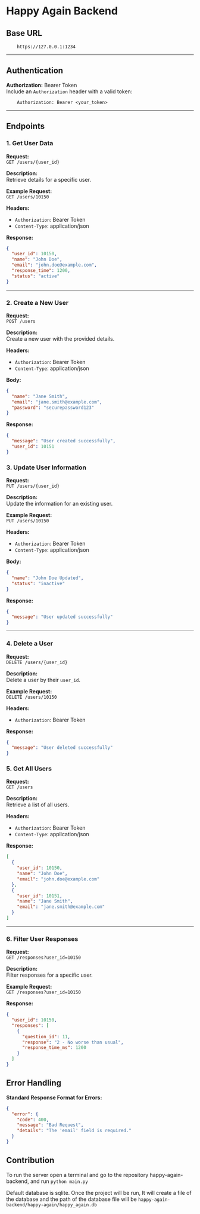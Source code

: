 # Happy Again Backend

## Base URL

```text
    https://127.0.0.1:1234
```

---

## Authentication

**Authorization:** Bearer Token  
Include an `Authorization` header with a valid token:

```text
    Authorization: Bearer <your_token>
```

---

## Endpoints

### 1. **Get User Data**

**Request:**  
`GET /users/{user_id}`

**Description:**  
Retrieve details for a specific user.

**Example Request:**  
`GET /users/10150`

**Headers:**  

- `Authorization`: Bearer Token
- `Content-Type`: application/json  

**Response:**

```json
{
  "user_id": 10150,
  "name": "John Doe",
  "email": "john.doe@example.com",
  "response_time": 1200,
  "status": "active"
}
```

---

### 2. **Create a New User**

**Request:**  
`POST /users`

**Description:**  
Create a new user with the provided details.

**Headers:**  

- `Authorization`: Bearer Token  
- `Content-Type`: application/json  

**Body:**

```json
{
  "name": "Jane Smith",
  "email": "jane.smith@example.com",
  "password": "securepassword123"
}
```

**Response:**

```json
{
  "message": "User created successfully",
  "user_id": 10151
}
```

### 3. **Update User Information**

**Request:**  
`PUT /users/{user_id}`

**Description:**  
Update the information for an existing user.

**Example Request:**  
`PUT /users/10150`

**Headers:**  

- `Authorization`: Bearer Token  
- `Content-Type`: application/json  

**Body:**

```json
{
  "name": "John Doe Updated",
  "status": "inactive"
}
```

**Response:**

```json
{
  "message": "User updated successfully"
}
```

---

### 4. **Delete a User**

**Request:**  
`DELETE /users/{user_id}`

**Description:**  
Delete a user by their `user_id`.

**Example Request:**  
`DELETE /users/10150`

**Headers:**  

- `Authorization`: Bearer Token  

**Response:**

```json
{
  "message": "User deleted successfully"
}
```

### 5. **Get All Users**

**Request:**  
`GET /users`

**Description:**  
Retrieve a list of all users.

**Headers:**  

- `Authorization`: Bearer Token  
- `Content-Type`: application/json  

**Response:**

```json
[
  {
    "user_id": 10150,
    "name": "John Doe",
    "email": "john.doe@example.com"
  },
  {
    "user_id": 10151,
    "name": "Jane Smith",
    "email": "jane.smith@example.com"
  }
]
```

---

### 6. **Filter User Responses**

**Request:**  
`GET /responses?user_id=10150`

**Description:**  
Filter responses for a specific user.

**Example Request:**  
`GET /responses?user_id=10150`

**Response:**

```json
{
  "user_id": 10150,
  "responses": [
    {
      "question_id": 11,
      "response": "2 - No worse than usual",
      "response_time_ms": 1200
    }
  ]
}
```

## Error Handling

**Standard Response Format for Errors:**

```json
{
  "error": {
    "code": 400,
    "message": "Bad Request",
    "details": "The 'email' field is required."
  }
}
```

## Contribution

To run the server open a terminal and go to the repository happy-again-backend, and run `python main.py`

Default database is sqlite. Once the project will be run, It will create a file of the database and the path of the database file will be `happy-again-backend/happy-again/happy_again.db`
